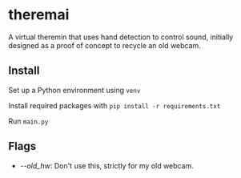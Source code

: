 # theremai
A virtual theremin that uses hand detection to control sound, initially designed as a proof of concept to recycle an old webcam.

## Install
Set up a Python environment using ```venv```

Install required packages with ```pip install -r requirements.txt```

Run ```main.py```

## Flags
* *--old_hw*: Don't use this, strictly for my old webcam.
